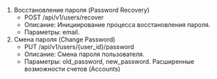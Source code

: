 1. Восстановление пароля (Password Recovery)
    * POST /api/v1/users/recover
    * Описание: Инициирование процесса восстановления пароля.
    * Параметры: email.
2. Смена пароля (Change Password)
    * PUT /api/v1/users/{user_id}/password
    * Описание: Смена пароля пользователя.
    * Параметры: old_password, new_password.
      Расширенные возможности счетов (Accounts)
